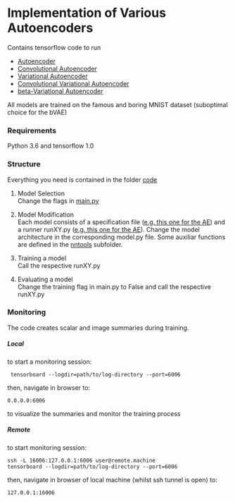 # Implementation of Various Autoencoders
Contains tensorflow code to run
- [Autoencoder](https://github.com/triple-ratamacue/machinelearning_autoencoder_fun/tree/master/code/ae)
- [Convolutional Autoencoder](https://github.com/triple-ratamacue/machinelearning_autoencoder_fun/tree/master/code/cae)
- [Variational Autoencoder](https://github.com/triple-ratamacue/machinelearning_autoencoder_fun/tree/master/code/vae)
- [Convolutional Variational Autoencoder](https://github.com/triple-ratamacue/machinelearning_autoencoder_fun/tree/master/code/cvae)
- [beta-Variational Autoencoder](https://github.com/triple-ratamacue/machinelearning_autoencoder_fun/tree/master/code/bvae)

All models are trained on the famous and boring MNIST dataset (suboptimal choice for the bVAE) 

### Requirements
Python 3.6 and tensorflow 1.0  

### Structure
Everything you need is contained in the folder [code](https://github.com/triple-ratamacue/machinelearning_autoencoder_fun/tree/master/code) 
1. Model Selection  
Change the flags in [main.py](https://github.com/triple-ratamacue/machinelearning_autoencoder_fun/tree/master/code/main.py)  
2. Model Modification  
Each model consists of a specification file  ([e.g. this one for the AE](https://github.com/triple-ratamacue/machinelearning_autoencoder_fun/tree/master/code/ae/model.py)) and a runner runXY.py ([e.g. this one for the AE](https://github.com/triple-ratamacue/machinelearning_autoencoder_fun/tree/master/code/ae/runAE.py)). Change the model architecture in the corresponding model.py file.
Some auxiliar functions are defined in the [nntools](https://github.com/triple-ratamacue/machinelearning_autoencoder_fun/tree/master/code/nntools) subfolder. 

3. Training a model  
Call the respective runXY.py  
4. Evaluating a model  
Change the training flag in main.py to False and call the respective runXY.py  

### Monitoring
The code creates scalar and image summaries during training.

##### Local
to start a monitoring session:
 ```
  tensorboard --logdir=path/to/log-directory --port=6006
 ```

 then, navigate in browser to:

 ```
 0.0.0.0:6006
 ```
to visualize the summaries and monitor the training process

##### Remote
to start monitoring session:
```
ssh -L 16006:127.0.0.1:6006 user@remote.machine
tensorboard --logdir=path/to/log-directory --port=6006
```
then, navigate in browser of local machine (whilst ssh tunnel is open) to:
```
127.0.0.1:16006
```


